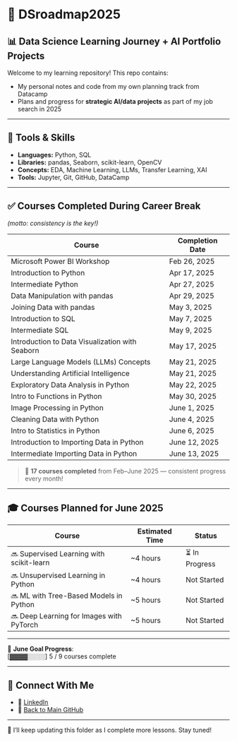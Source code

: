 # 🧭 DSroadmap2025  
## 📊 Data Science Learning Journey + AI Portfolio Projects

Welcome to my learning repository! This repo contains:

- My personal notes and code from my own planning track from Datacamp  
- Plans and progress for **strategic AI/data projects** as part of my job search in 2025

---

## 🧰 Tools & Skills  
- **Languages:** Python, SQL  
- **Libraries:** pandas, Seaborn, scikit-learn, OpenCV  
- **Concepts:** EDA, Machine Learning, LLMs, Transfer Learning, XAI  
- **Tools:** Jupyter, Git, GitHub, DataCamp

---

## ✅ Courses Completed During Career Break  
_(motto: consistency is the key!)_


| **Course**                                      | **Completion Date** |
|------------------------------------------------|----------------------|
| Microsoft Power BI Workshop                    | Feb 26, 2025         |
| Introduction to Python                         | Apr 17, 2025         |
| Intermediate Python                            | Apr 27, 2025         |
| Data Manipulation with pandas                  | Apr 29, 2025         |
| Joining Data with pandas                       | May 3, 2025          |
| Introduction to SQL                            | May 7, 2025          |
| Intermediate SQL                               | May 9, 2025          |
| Introduction to Data Visualization with Seaborn| May 17, 2025         |
| Large Language Models (LLMs) Concepts          | May 21, 2025         |
| Understanding Artificial Intelligence          | May 21, 2025         |
| Exploratory Data Analysis in Python            | May 22, 2025         |
| Intro to Functions in Python                   | May 30, 2025         |
| Image Processing in Python                     | June 1, 2025         |
| Cleaning Data with Python                      | June 4, 2025         |
| Intro to Statistics in Python                  | June 6, 2025         |
| Introduction to Importing Data in Python       | June 12, 2025        |
| Intermediate Importing Data in Python          | June 13, 2025        |

> 🎯 **17 courses completed** from Feb–June 2025 — consistent progress every month!

---

## 🎓 Courses Planned for June 2025

| **Course**                               | **Estimated Time** | **Status**     |
| ---------------------------------------- | ------------------ | -------------- |
| 🔜 Supervised Learning with scikit-learn | ~4 hours           | ⏳ In Progress |
| 🔜 Unsupervised Learning in Python       | ~4 hours           | Not Started    |
| 🔜 ML with Tree-Based Models in Python   | ~5 hours           | Not Started    |
| 🔜 Deep Learning for Images with PyTorch | ~5 hours           | Not Started    |
  
---

📅 **June Goal Progress**:  
[▓▓▓▓░░░░] 5 / 9 courses complete  

---

## 🔗 Connect With Me

- 💼 [LinkedIn](https://www.linkedin.com/in/nurulsabrina1910/)  
- 📁 [Back to Main GitHub](https://github.com/sabrinaMKE201073)


--- 

🚀 I’ll keep updating this folder as I complete more lessons. Stay tuned!
